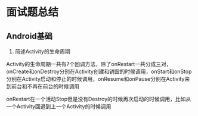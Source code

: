 # 面试题总结
## Android基础

 1. 简述Activity的生命周期

Activity的生命周期一共有7个回调方法，除了onRestart一共分成三对，
onCreate和onDestroy分别在Activity创建和销毁的时候调用，onStart和onStop分别在Activity启动和停止的时候调用，onResume和onPause分别在Activity来到前台和不再在前台的时候调用

onRestart在一个活动Stop但是没有Destroy的时候再次启动的时候调用，比如从一个Activity回退到上一个Activity的时候调用

